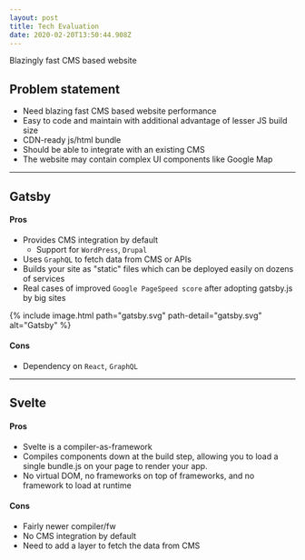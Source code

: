 ```yaml
---
layout: post
title: Tech Evaluation
date: 2020-02-20T13:50:44.908Z
---
```


Blazingly fast CMS based website 

## Problem statement

- Need blazing fast CMS based website performance
- Easy to code and maintain with additional advantage of lesser JS build size
- CDN-ready js/html bundle
- Should be able to integrate with an existing CMS
- The website may contain complex UI components like Google Map

---

## Gatsby

#### Pros
- Provides CMS integration by default
  - Support for `WordPress`, `Drupal`
- Uses `GraphQL` to fetch data from CMS or APIs
- Builds your site as "static" files which can be deployed easily on dozens of services
- Real cases of improved `Google PageSpeed score` after adopting gatsby.js by big sites

{% include image.html path="gatsby.svg" 
 path-detail="gatsby.svg"
 alt="Gatsby" %}

#### Cons
- Dependency on `React`, `GraphQL`

---

## Svelte

#### Pros
- Svelte is a compiler-as-framework
- Compiles components down at the build step, allowing you to load a single bundle.js on your page to render your app.
- No virtual DOM, no frameworks on top of frameworks, and no framework to load at runtime

#### Cons

- Fairly newer compiler/fw
- No CMS integration by default
- Need to add a layer to fetch the data from CMS
